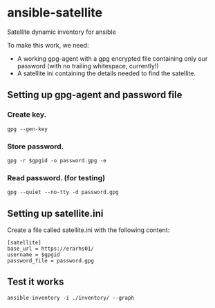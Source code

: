 # ansible-satellite
Satellite dynamic inventory for ansible



To make this work, we need:
 * A working gpg-agent with a gpg encrypted file containing only our password (with
   no trailing whitespace, currently!)
 * A satellite ini containing the details needed to find the satellite.


Setting up gpg-agent and password file
----

### Create key.
`gpg --gen-key`

### Store password.
`gpg -r $gpgid -o password.gpg -e`

### Read password. (for testing)
`gpg --quiet --no-tty -d password.gpg`


Setting up satellite.ini
----
Create a file called satellite.ini with the following content:
```
[satellite]
base_url = https://erarhs01/
username = $gpgid
password_file = password.gpg
```

Test it works
----
`ansible-inventory -i ./inventory/ --graph`

